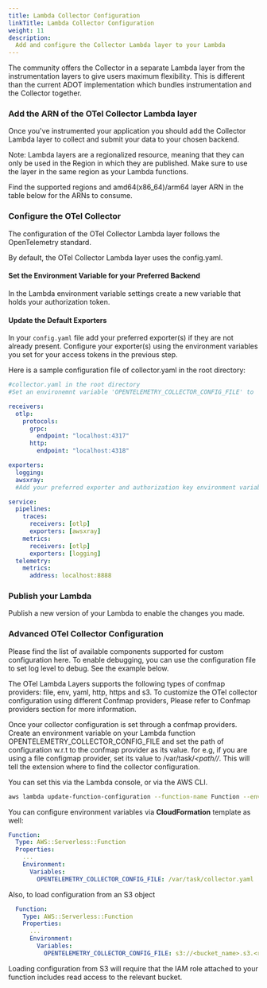 ```yaml
---
title: Lambda Collector Configuration
linkTitle: Lambda Collector Configuration
weight: 11
description:
  Add and configure the Collector Lambda layer to your Lambda
---
```


The community offers the Collector in a separate Lambda layer from the instrumentation layers to give users maximum flexibility. This is different than the current ADOT implementation which bundles instrumentation and the Collector together.

### Add the ARN of the OTel Collector Lambda layer

Once you've instrumented your application you should add the Collector Lambda layer to collect and submit your data to your chosen backend.

Note: Lambda layers are a regionalized resource, meaning that they can only be used in the Region in which they are published. Make sure to use the layer in the same region as your Lambda functions.

Find the supported regions and amd64(x86_64)/arm64 layer ARN in the table below for the ARNs to consume.

### Configure the OTel Collector

The configuration of the OTel Collector Lambda layer follows the OpenTelemetry standard.

By default, the OTel Collector Lambda layer uses the config.yaml.

#### Set the Environment Variable for your Preferred Backend

In the Lambda environment variable settings create a new variable that holds your authorization token.

#### Update the Default Exporters

In your `config.yaml` file add your preferred exporter(s) if they are not already present. Configure your exporter(s) using the environment variables you set for your access tokens in the previous step.

Here is a sample configuration file of collector.yaml in the root directory:

```yaml
#collector.yaml in the root directory
#Set an environemnt variable 'OPENTELEMETRY_COLLECTOR_CONFIG_FILE' to '/var/task/collector.yaml'

receivers:
  otlp:
    protocols:
      grpc:
        endpoint: "localhost:4317"
      http:
        endpoint: "localhost:4318"

exporters:
  logging:
  awsxray:
  #Add your preferred exporter and authorization key environment variable here

service:
  pipelines:
    traces:
      receivers: [otlp]
      exporters: [awsxray]
    metrics:
      receivers: [otlp]
      exporters: [logging]
  telemetry:
    metrics:
      address: localhost:8888
```

### Publish your Lambda

Publish a new version of your Lambda to enable the changes you made.

### Advanced OTel Collector Configuration

Please find the list of available components supported for custom configuration here. To enable debugging, you can use the configuration file to set log level to debug. See the example below.

The OTel Lambda Layers supports the following types of confmap providers: file, env, yaml, http, https and s3. To customize the OTel collector configuration using different Confmap providers, Please refer to Confmap providers section for more information.

Once your collector configuration is set through a confmap providers. Create an environment variable on your Lambda function OPENTELEMETRY_COLLECTOR_CONFIG_FILE and set the path of configuration w.r.t to the confmap provider as its value. for e.g, if you are using a file configmap provider, set its value to /var/task/*<path/<to>/<filename>*. This will tell the extension where to find the collector configuration.

You can set this via the Lambda console, or via the AWS CLI.

```bash
aws lambda update-function-configuration --function-name Function --environment Variables={OPENTELEMETRY_COLLECTOR_CONFIG_FILE=/var/task/collector.yaml}
```

You can configure environment variables via **CloudFormation** template as well:

```yaml
Function:
  Type: AWS::Serverless::Function
  Properties:
    ...
    Environment:
      Variables:
        OPENTELEMETRY_COLLECTOR_CONFIG_FILE: /var/task/collector.yaml
```

Also, to load configuration from an S3 object

```yaml
  Function:
    Type: AWS::Serverless::Function
    Properties:
      ...
      Environment:
        Variables:
          OPENTELEMETRY_COLLECTOR_CONFIG_FILE: s3://<bucket_name>.s3.<region>.amazonaws.com/collector_config.yaml
```

Loading configuration from S3 will require that the IAM role attached to your function includes read access to the relevant bucket.
